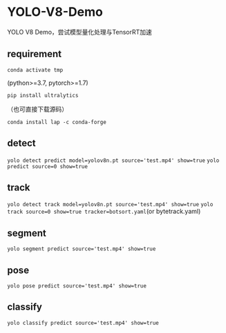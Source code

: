 # YOLO-V8-Demo
YOLO V8 Demo，尝试模型量化处理与TensorRT加速
## requirement
    conda activate tmp
(python>=3.7, pytorch>=1.7)

    pip install ultralytics
（也可直接下载源码）

    conda install lap -c conda-forge

## detect
`yolo detect predict model=yolov8n.pt source='test.mp4' show=true`
`yolo predict source=0 show=true`

## track
`yolo detect track model=yolov8n.pt source='test.mp4' show=true`
`yolo track source=0 show=true tracker=botsort.yaml`(or bytetrack.yaml)

## segment
`yolo segment predict source='test.mp4' show=true`

## pose
`yolo pose predict source='test.mp4' show=true`

## classify
```
yolo classify predict source='test.mp4' show=true
```
